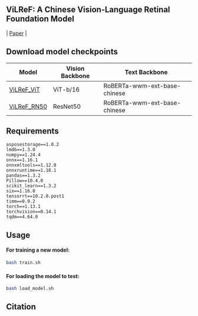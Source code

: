 ## ViLReF: A Chinese Vision-Language Retinal Foundation Model

| [Paper]() |

## Download model checkpoints
| Model | Vision Backbone  | Text Backbone |
|-----------|-----------|------------|
| [ViLReF_ViT](https://drive.google.com/file/d/13YY2Qto4Xzx-gcOJB1kLdp1pqfjZEnxA/view?usp=drive_link) | ViT-b/16 | RoBERTa-wwm-ext-base-chinese |
| [ViLReF_RN50](https://drive.google.com/file/d/1xNCNJl_XWsXCgUiMN9O7xaxQ5hop8H2N/view?usp=drive_link) | ResNet50 | RoBERTa-wwm-ext-base-chinese |

## Requirements
```
asposestorage==1.0.2
lmdb==1.3.0
numpy==1.24.4
onnx==1.16.1
onnxmltools==1.12.0
onnxruntime==1.18.1
pandas==1.3.2
Pillow==10.4.0
scikit_learn==1.3.2
six==1.16.0
tensorrt==10.2.0.post1
timm==0.9.2
torch==1.13.1
torchvision==0.14.1
tqdm==4.64.0
```

## Usage
#### For training a new model:
```bash
bash train.sh
```
#### For loading the model to test:
```bash
bash load_model.sh
```

## Citation
```

```
